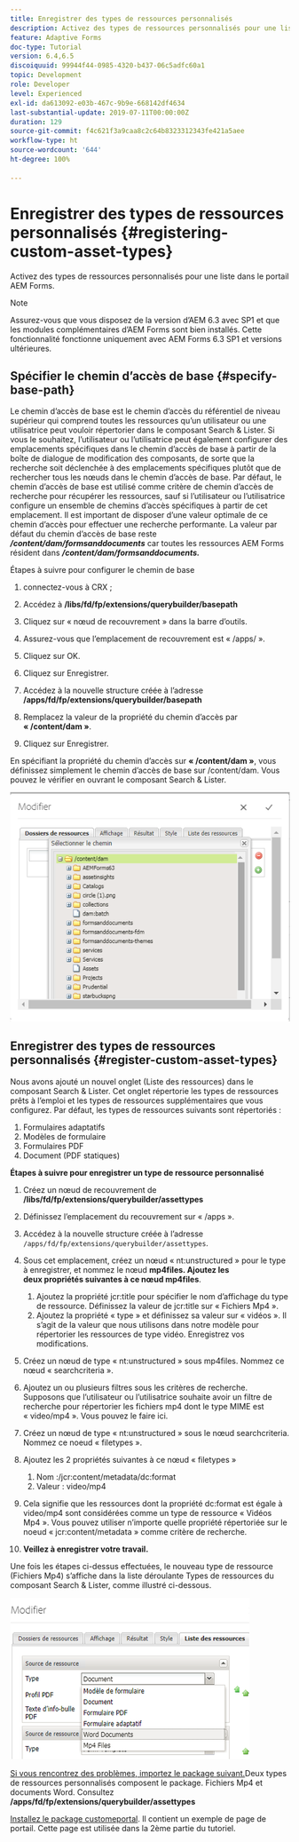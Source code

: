 ```yaml
---
title: Enregistrer des types de ressources personnalisés
description: Activez des types de ressources personnalisés pour une liste dans le portail AEM Forms.
feature: Adaptive Forms
doc-type: Tutorial
version: 6.4,6.5
discoiquuid: 99944f44-0985-4320-b437-06c5adfc60a1
topic: Development
role: Developer
level: Experienced
exl-id: da613092-e03b-467c-9b9e-668142df4634
last-substantial-update: 2019-07-11T00:00:00Z
duration: 129
source-git-commit: f4c621f3a9caa8c2c64b8323312343fe421a5aee
workflow-type: ht
source-wordcount: '644'
ht-degree: 100%

---
```


# Enregistrer des types de ressources personnalisés {#registering-custom-asset-types}

Activez des types de ressources personnalisés pour une liste dans le portail AEM Forms.

>[!NOTE]
>
>Assurez-vous que vous disposez de la version d’AEM 6.3 avec SP1 et que les modules complémentaires d’AEM Forms sont bien installés. Cette fonctionnalité fonctionne uniquement avec AEM Forms 6.3 SP1 et versions ultérieures.

## Spécifier le chemin d’accès de base {#specify-base-path}

Le chemin d’accès de base est le chemin d’accès du référentiel de niveau supérieur qui comprend toutes les ressources qu’un utilisateur ou une utilisatrice peut vouloir répertorier dans le composant Search &amp; Lister. Si vous le souhaitez, l’utilisateur ou l’utilisatrice peut également configurer des emplacements spécifiques dans le chemin d’accès de base à partir de la boîte de dialogue de modification des composants, de sorte que la recherche soit déclenchée à des emplacements spécifiques plutôt que de rechercher tous les nœuds dans le chemin d’accès de base. Par défaut, le chemin d’accès de base est utilisé comme critère de chemin d’accès de recherche pour récupérer les ressources, sauf si l’utilisateur ou l’utilisatrice configure un ensemble de chemins d’accès spécifiques à partir de cet emplacement. Il est important de disposer d’une valeur optimale de ce chemin d’accès pour effectuer une recherche performante. La valeur par défaut du chemin d’accès de base reste **_/content/dam/formsanddocuments_** car toutes les ressources AEM Forms résident dans **_/content/dam/formsanddocuments._**

Étapes à suivre pour configurer le chemin de base

1. connectez-vous à CRX ;
1. Accédez à **/libs/fd/fp/extensions/querybuilder/basepath**

1. Cliquez sur « nœud de recouvrement » dans la barre d’outils.
1. Assurez-vous que l’emplacement de recouvrement est « /apps/ ».
1. Cliquez sur OK.
1. Cliquez sur Enregistrer.
1. Accédez à la nouvelle structure créée à l’adresse **/apps/fd/fp/extensions/querybuilder/basepath**

1. Remplacez la valeur de la propriété du chemin d’accès par **« /content/dam »**.
1. Cliquez sur Enregistrer.

En spécifiant la propriété du chemin d’accès sur **« /content/dam »**, vous définissez simplement le chemin d’accès de base sur /content/dam. Vous pouvez le vérifier en ouvrant le composant Search &amp; Lister.

![basepath](assets/basepath.png)

## Enregistrer des types de ressources personnalisés {#register-custom-asset-types}

Nous avons ajouté un nouvel onglet (Liste des ressources) dans le composant Search &amp; Lister. Cet onglet répertorie les types de ressources prêts à l’emploi et les types de ressources supplémentaires que vous configurez. Par défaut, les types de ressources suivants sont répertoriés :

1. Formulaires adaptatifs
1. Modèles de formulaire
1. Formulaires PDF
1. Document (PDF statiques)

**Étapes à suivre pour enregistrer un type de ressource personnalisé**

1. Créez un nœud de recouvrement de **/libs/fd/fp/extensions/querybuilder/assettypes**

1. Définissez l’emplacement du recouvrement sur « /apps ».
1. Accédez à la nouvelle structure créée à l’adresse `/apps/fd/fp/extensions/querybuilder/assettypes`.

1. Sous cet emplacement, créez un nœud « nt:unstructured » pour le type à enregistrer, et nommez le nœud **mp4files. Ajoutez les deux propriétés suivantes à ce nœud mp4files**.

   1. Ajoutez la propriété jcr:title pour spécifier le nom d’affichage du type de ressource. Définissez la valeur de jcr:title sur « Fichiers Mp4 ».
   1. Ajoutez la propriété « type » et définissez sa valeur sur « vidéos ». Il s’agit de la valeur que nous utilisons dans notre modèle pour répertorier les ressources de type vidéo. Enregistrez vos modifications.

1. Créez un nœud de type « nt:unstructured » sous mp4files. Nommez ce nœud « searchcriteria ».
1. Ajoutez un ou plusieurs filtres sous les critères de recherche. Supposons que l’utilisateur ou l’utilisatrice souhaite avoir un filtre de recherche pour répertorier les fichiers mp4 dont le type MIME est « video/mp4 ». Vous pouvez le faire ici.
1. Créez un nœud de type « nt:unstructured » sous le nœud searchcriteria. Nommez ce noeud « filetypes ».
1. Ajoutez les 2 propriétés suivantes à ce nœud « filetypes »

   1. Nom :/jcr:content/metadata/dc:format
   1. Valeur : video/mp4

1. Cela signifie que les ressources dont la propriété dc:format est égale à video/mp4 sont considérées comme un type de ressource « Vidéos Mp4 ». Vous pouvez utiliser n’importe quelle propriété répertoriée sur le noeud « jcr:content/metadata » comme critère de recherche.

1. **Veillez à enregistrer votre travail.**

Une fois les étapes ci-dessus effectuées, le nouveau type de ressource (Fichiers Mp4) s’affiche dans la liste déroulante Types de ressources du composant Search &amp; Lister, comme illustré ci-dessous.

![mp4files](assets/mp4files.png)

[Si vous rencontrez des problèmes, importez le package suivant.](assets/assettypeskt1.zip)Deux types de ressources personnalisés composent le package. Fichiers Mp4 et documents Word. Consultez **/apps/fd/fp/extensions/querybuilder/assettypes**

[Installez le package customeportal](assets/customportalpage.zip). Il contient un exemple de page de portail. Cette page est utilisée dans la 2ème partie du tutoriel.
